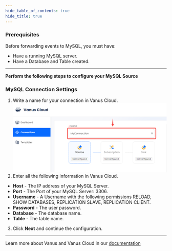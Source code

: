 ```yaml
--- 
hide_table_of_contents: true
hide_title: true
---
```


### Prerequisites

Before forwarding events to MySQL, you must have:

- Have a running MySQL server.
- Have a Database and Table created.

---

**Perform the following steps to configure your MySQL Source**

### MySQL Connection Settings
1. Write a name for your connection in Vanus Cloud.
![](images/name.png)
2. Enter all the following information in Vanus Cloud.
- **Host** - The IP address of your MySQL Server.
- **Port** - The Port of your MySQL Server: 3306.
- **Username** - A Username with the following permissions RELOAD, SHOW DATABASES, REPLICATION SLAVE, REPLICATION CLIENT.
- **Password** - The user password.
- **Database** - The database name.
- **Table** - The table name.

3. Click **Next** and continue the configuration.

---


Learn more about Vanus and Vanus Cloud in our [documentation](https://docs.vanus.ai/getting-started/what-is-vanus)
